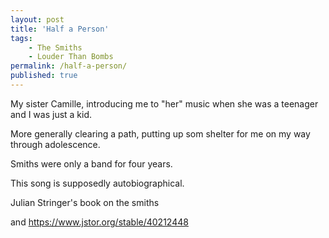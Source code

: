 ```yaml
---
layout: post
title: 'Half a Person'
tags:
    - The Smiths
    - Louder Than Bombs
permalink: /half-a-person/
published: true
---
```


My sister Camille, introducing me to "her" music when she was a teenager and I was just a kid.

More generally clearing a path, putting up som shelter for me on my way through adolescence.

Smiths were only a band for four years.

This song is supposedly autobiographical.

Julian Stringer's book on the smiths

and https://www.jstor.org/stable/40212448
